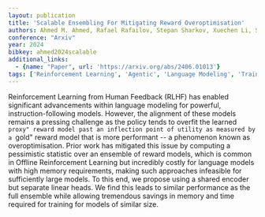 ```yaml
---
layout: publication
title: 'Scalable Ensembling For Mitigating Reward Overoptimisation'
authors: Ahmed M. Ahmed, Rafael Rafailov, Stepan Sharkov, Xuechen Li, Sanmi Koyejo
conference: "Arxiv"
year: 2024
bibkey: ahmed2024scalable
additional_links:
  - {name: "Paper", url: 'https://arxiv.org/abs/2406.01013'}
tags: ['Reinforcement Learning', 'Agentic', 'Language Modeling', 'Training Techniques']
---
```

Reinforcement Learning from Human Feedback (RLHF) has enabled significant
advancements within language modeling for powerful, instruction-following
models. However, the alignment of these models remains a pressing challenge as
the policy tends to overfit the learned ``proxy" reward model past an
inflection point of utility as measured by a ``gold" reward model that is more
performant -- a phenomenon known as overoptimisation. Prior work has mitigated
this issue by computing a pessimistic statistic over an ensemble of reward
models, which is common in Offline Reinforcement Learning but incredibly costly
for language models with high memory requirements, making such approaches
infeasible for sufficiently large models. To this end, we propose using a
shared encoder but separate linear heads. We find this leads to similar
performance as the full ensemble while allowing tremendous savings in memory
and time required for training for models of similar size.
